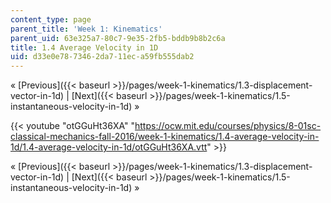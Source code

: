 ```yaml
---
content_type: page
parent_title: 'Week 1: Kinematics'
parent_uid: 63e325a7-80c7-9e35-2fb5-bddb9b8b2c6a
title: 1.4 Average Velocity in 1D
uid: d33e0e78-7346-2da7-11ec-a59fb555dab2
---
```


« [Previous]({{< baseurl >}}/pages/week-1-kinematics/1.3-displacement-vector-in-1d) | [Next]({{< baseurl >}}/pages/week-1-kinematics/1.5-instantaneous-velocity-in-1d) »

{{< youtube "otGGuHt36XA" "https://ocw.mit.edu/courses/physics/8-01sc-classical-mechanics-fall-2016/week-1-kinematics/1.4-average-velocity-in-1d/1.4-average-velocity-in-1d/otGGuHt36XA.vtt" >}}

« [Previous]({{< baseurl >}}/pages/week-1-kinematics/1.3-displacement-vector-in-1d) | [Next]({{< baseurl >}}/pages/week-1-kinematics/1.5-instantaneous-velocity-in-1d) »